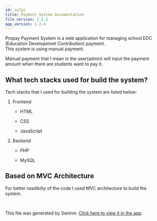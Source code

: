 ```yaml
---
id: su7yz
title: Payment System Documentation
file_version: 1.1.2
app_version: 1.2.4
---
```


<!-- Intro - Do not remove this comment -->
Propay Payment System is a web application for managing school EDC (Education Developmnet Contribution) payment.<br/>
This system is using manual payment.

Manual payment that I mean is the user(admin) will input the payment amount when there are students want to pay it.

## What tech stacks used for build the system?

Tech stacks that I used for building the system are listed below:

1.  Frontend
    
    *   HTML
        
    *   CSS
        
    *   JavaScript
        
2.  Backend
    
    *   PHP
        
    *   MySQL
        

## Based on MVC Architecture

For better readibilty of the code I used MVC architecture to build the system.

<br/>

This file was generated by Swimm. [Click here to view it in the app](https://app.swimm.io/repos/Z2l0aHViJTNBJTNBcHJvcGF5LXBheW1lbnQtc3lzdGVtJTNBJTNBa2FkZWtkYXJtYXlhc2E=/playlists/su7yz).
